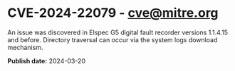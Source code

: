 # CVE-2024-22079 - cve@mitre.org

An issue was discovered in Elspec G5 digital fault recorder versions 1.1.4.15 and before. Directory traversal can occur via the system logs download mechanism.

**Publish date:** 2024-03-20
